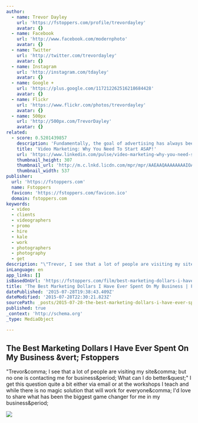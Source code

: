 ```yaml
---
author:
  - name: Trevor Dayley
    url: 'https://fstoppers.com/profile/trevordayley'
    avatar: {}
  - name: Facebook
    url: 'http://www.facebook.com/modernphoto'
    avatar: {}
  - name: Twitter
    url: 'http://twitter.com/trevordayley'
    avatar: {}
  - name: Instagram
    url: 'http://instagram.com/tdayley'
    avatar: {}
  - name: Google +
    url: 'https://plus.google.com/117212262516218684428'
    avatar: {}
  - name: Flickr
    url: 'https://www.flickr.com/photos/trevordayley'
    avatar: {}
  - name: 500px
    url: 'http://500px.com/TrevorDayley'
    avatar: {}
related:
  - score: 0.5201439857
    description: 'Fundamentally, the goal of advertising has always been to have your business stand out in your marketplace from your competition and be chosen (and remembered) by consumers. Most small to medium size businesses that I work with constantly have the struggle of wanting to do everything to stand out, while keeping a mindful eye of staying within a budget for their marketing efforts.'
    title: 'Video Marketing: Why You Need To Start ASAP!'
    url: 'https://www.linkedin.com/pulse/video-marketing-why-you-need-start-asap-alex-kowalkoski'
    thumbnail_height: 307
    thumbnail_url: 'http://m.c.lnkd.licdn.com/mpr/mpr/AAEAAQAAAAAAAAIOAAAAJDg2ZGRiNzExLTVhM2UtNDM3OS04YTU5LTcyMDYzN2ZlN2M3YQ.jpg'
    thumbnail_width: 537
publisher:
  url: 'https://fstoppers.com'
  name: Fstoppers
  favicon: 'https://fstoppers.com/favicon.ico'
  domain: fstoppers.com
keywords:
  - video
  - clients
  - videographers
  - promo
  - hire
  - kale
  - work
  - photographers
  - photography
  - get
description: "\"Trevor, I see that a lot of people are visiting my site, but no one is contacting me for business. What can I do better?\" I get this question quite a bit either via email or at the workshops I teach and while there is no magic solution that will work for everyone, I'd love to share what has been the biggest game changer for me in my business."
inLanguage: en
app_links: []
isBasedOnUrl: 'https://fstoppers.com/film/best-marketing-dollars-i-have-ever-spent-my-business-842'
title: 'The Best Marketing Dollars I Have Ever Spent On My Business | Fstoppers'
datePublished: '2015-07-28T19:38:43.409Z'
dateModified: '2015-07-28T22:30:21.823Z'
sourcePath: _posts/2015-07-28-the-best-marketing-dollars-i-have-ever-spent-on-my-business.md
published: true
_context: 'http://schema.org'
_type: MediaObject

---
```

<article style=""><h1>The Best Marketing Dollars I Have Ever Spent On My Business &amp;vert; Fstoppers</h1><p>"Trevor&amp;comma; I see that a lot of people are visiting my site&amp;comma; but no one is contacting me for business&amp;period; What can I do better&amp;quest;" I get this question quite a bit either via email or at the workshops I teach and while there is no magic solution that will work for everyone&amp;comma; I'd love to share what has been the biggest game changer for me in my business&amp;period;</p><img src="https://d1w5usc88actyi.cloudfront.net/styles/large/s3/wp-content/uploads/2013/08/Fstoppers-Best-Marketing-Dollars-Spent-Trevor-Dayley.jpg" /></article>